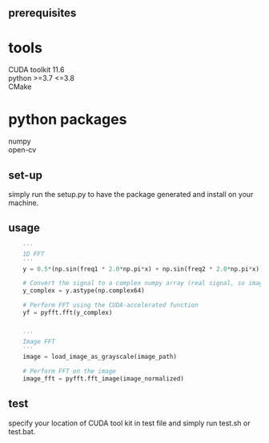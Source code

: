 ## prerequisites 
# tools 
CUDA toolkit 11.6 \
python >=3.7 <=3.8 \
CMake 
# python packages
numpy \
open-cv 


## set-up
simply run the setup.py to have the package generated and install on your machine.

## usage
```python
    '''
    1D FFT
    '''
    y = 0.5*(np.sin(freq1 * 2.0*np.pi*x) + np.sin(freq2 * 2.0*np.pi*x))  # Sample signal

    # Convert the signal to a complex numpy array (real signal, so imaginary part is 0)
    y_complex = y.astype(np.complex64)

    # Perform FFT using the CUDA-accelerated function
    yf = pyfft.fft(y_complex)


    '''
    Image FFT
    '''
    image = load_image_as_grayscale(image_path)
            
    # Perform FFT on the image
    image_fft = pyfft.fft_image(image_normalized)
```
 ## test
 specify your location of CUDA tool kit in test file and simply run test.sh or test.bat.

